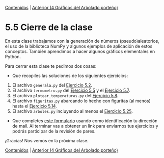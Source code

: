 [Contenidos](../Contenidos.md) \| [Anterior (4 Gráficos del Arbolado porteño)](04_Arboles3_plt.md)

# 5.5 Cierre de la clase

En esta clase trabajamos con la generación de números (pseudo)aleatorios, el uso de la biblioteca NumPy y algunos ejemplos de aplicación de estos conceptos. También aprendimos a hacer algunos gráficos elementales en Python.

Para cerrar esta clase te pedimos dos cosas:
* Que recopiles las soluciones de los siguientes ejercicios:

 1. El archivo `generala.py` del [Ejercicio 5.2](../05_Random_Plt_Dbg/01_Random.md#ejercicio-52-generala-no-necesariamente-servida).
 2. El archivo `termometro.py` del [Ejercicio 5.5](../05_Random_Plt_Dbg/01_Random.md#ejercicio-55-gaussiana) y el [Ejercicio 5.7](../05_Random_Plt_Dbg/02_NumPy_Arrays.md#ejercicio-57-guardar-temperaturas).
 3. El archivo `plotear_temperaturas.py` del [Ejercicio 5.8](../05_Random_Plt_Dbg/02_NumPy_Arrays.md#ejercicio-58-empezando-a-plotear).
 4. El archivo `figuritas.py` abarcando lo hecho con figuritas (al menos) hasta el [Ejercicio 5.14](../05_Random_Plt_Dbg/03_Figuritas.md#ejercicio-514).
 5. El archivo `arboles.py` incluyendo al menos el [Ejercicio 5.25](../05_Random_Plt_Dbg/04_Arboles3_plt.md#ejercicio-525-scatterplot-diámetro-vs-alto-de-jacarandás).

* Que completes [este formulario](https://docs.google.com/forms/d/1HX--FgwcYV1PJ6-UhXhaSUbrFSLsR0tpUnf_A1YLyVE) usando como identificación tu dirección de mail.  Al terminar vas a obtener un link para enviarnos tus ejercicios y podrás participar de la revisión de pares.

¡Gracias! Nos vemos en la próxima clase.

[Contenidos](../Contenidos.md) \| [Anterior (4 Gráficos del Arbolado porteño)](04_Arboles3_plt.md)

